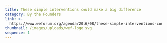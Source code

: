 ```yaml
---
title: These simple interventions could make a big difference
category: By the Founders
link: >-
  https://www.weforum.org/agenda/2016/08/these-simple-interventions-could-make-a-big-difference-in-your-workplace
thumbnail: /images/uploads/wef-logo.svg
sequence: 1
---
```


